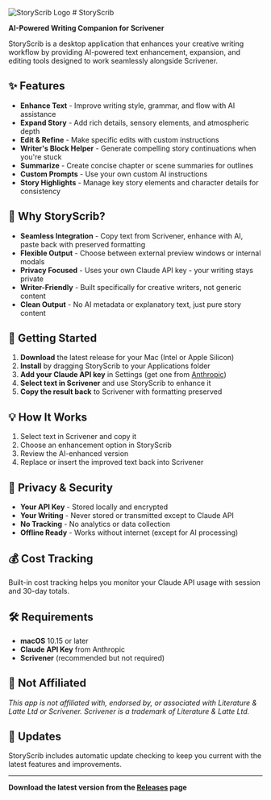 ![StoryScrib Logo](https://storyscrib.ai/images/MediumLogo.png) # StoryScrib 

**AI-Powered Writing Companion for Scrivener**

StoryScrib is a desktop application that enhances your creative writing workflow by providing AI-powered text enhancement, expansion, and editing tools designed to work seamlessly alongside Scrivener.

## ✨ Features

- **Enhance Text** - Improve writing style, grammar, and flow with AI assistance
- **Expand Story** - Add rich details, sensory elements, and atmospheric depth
- **Edit & Refine** - Make specific edits with custom instructions
- **Writer's Block Helper** - Generate compelling story continuations when you're stuck
- **Summarize** - Create concise chapter or scene summaries for outlines
- **Custom Prompts** - Use your own custom AI instructions
- **Story Highlights** - Manage key story elements and character details for consistency

## 🎯 Why StoryScrib?

- **Seamless Integration** - Copy text from Scrivener, enhance with AI, paste back with preserved formatting
- **Flexible Output** - Choose between external preview windows or internal modals
- **Privacy Focused** - Uses your own Claude API key - your writing stays private
- **Writer-Friendly** - Built specifically for creative writers, not generic content
- **Clean Output** - No AI metadata or explanatory text, just pure story content

## 🚀 Getting Started

1. **Download** the latest release for your Mac (Intel or Apple Silicon)
2. **Install** by dragging StoryScrib to your Applications folder
3. **Add your Claude API key** in Settings (get one from [Anthropic](https://console.anthropic.com/))
4. **Select text in Scrivener** and use StoryScrib to enhance it
5. **Copy the result back** to Scrivener with formatting preserved

## 💡 How It Works

1. Select text in Scrivener and copy it
2. Choose an enhancement option in StoryScrib
3. Review the AI-enhanced version
4. Replace or insert the improved text back into Scrivener

## 🔐 Privacy & Security

- **Your API Key** - Stored locally and encrypted
- **Your Writing** - Never stored or transmitted except to Claude API
- **No Tracking** - No analytics or data collection
- **Offline Ready** - Works without internet (except for AI processing)

## 💰 Cost Tracking

Built-in cost tracking helps you monitor your Claude API usage with session and 30-day totals.

## 🛠️ Requirements

- **macOS** 10.15 or later
- **Claude API Key** from Anthropic
- **Scrivener** (recommended but not required)

## 📝 Not Affiliated

*This app is not affiliated with, endorsed by, or associated with Literature & Latte Ltd or Scrivener. Scrivener is a trademark of Literature & Latte Ltd.*

## 🔄 Updates

StoryScrib includes automatic update checking to keep you current with the latest features and improvements.

---

**Download the latest version from the [Releases](../../releases) page**
